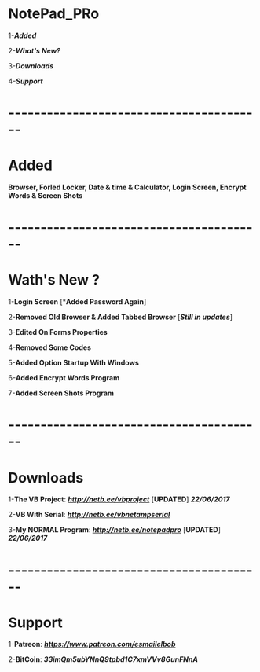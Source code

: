 # NotePad_PRo

1-***Added***

2-***What's New?***

3-***Downloads***

4-***Support***
# ----------------------------------------
# Added 

**Browser, Forled Locker, Date & time & Calculator, Login Screen, Encrypt Words & Screen Shots**
# ----------------------------------------
# Wath's New ?

1-**Login Screen** [***Added Password Again**] 

2-**Removed Old Browser & Added Tabbed Browser** [***Still in updates***]

3-**Edited On Forms Properties**

4-**Removed Some Codes**

5-**Added Option Startup With Windows**

6-**Added Encrypt Words Program**

7-**Added Screen Shots Program**
# ----------------------------------------
# Downloads

1-**The VB Project**: ***http://netb.ee/vbproject*** [**UPDATED**] ***22/06/2017***

2-**VB With Serial**:  ***http://netb.ee/vbnetampserial***

3-**My NORMAL Program**:  ***http://netb.ee/notepadpro*** [**UPDATED**] ***22/06/2017***
# ----------------------------------------
# Support

1-**Patreon**: __***https://www.patreon.com/esmailelbob***__

2-**BitCoin**: __***33imQm5ubYNnQ9tpbd1C7xmVVv8GunFNnA***__
